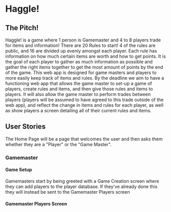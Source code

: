 # Haggle!
## The Pitch!
Haggle! is a game where 1 person is Gamemaster and 4 to 8 players trade for items and information! There are 20 Rules to start! 4 of the rules are public, and 16 are divided up evenly amongst each player. Each rule has information on how much certain items are worth and how to get points. It is the goal of each player to gather as much information as possible and gather the right items together to get the most amount of points by the end of the game. This web app is designed for game masters and players to more easily keep track of items and rules. By the deadline we aim to have a functioning web app that allows the game master to set-up a game of players, create rules and items, and then give those rules and items to players. It will also allow the game master to perform trades between players (players will be assumed to have agreed to this trade outside of the web app), and reflect the change in items and rules for each player, as well as show players a screen detailing all of their current rules and items. 
## User Stories
The Home Page will be a page that welcomes the user and then asks them whether they are a "Player" or the "Game Master".
### Gamemaster
#### Game Setup
Gamemasters start by being greeted with a Game Creation screen where they can add players to the player database. If they've already done this they will instead be sent to the Gamemaster Players screen
#### Gamemaster Players Screen


